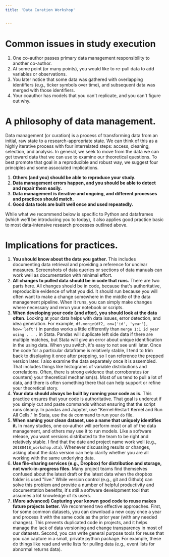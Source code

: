 ```yaml
---
title: 'Data Curation Workshop'


---
```


# Common issues in study execution

1. One co-author passes primary data management responsibility to another co-author.
1. At some point (or many points), you would like to re-pull data to add variables or observations.
1. You later notice that some data was gathered with overlapping identifiers (e.g., ticker symbols over time), and subsequent data was merged with those identifiers.
1. Your coauthor has models that you can't replicate, and you can't figure out why.


# A philosophy of data management.

Data management (or curation) is a process of transforming data from an initial, raw state to a research-appropriate state.
We can think of this as a highly iterative process with four interrelated steps: access, cleaning, selection, and analysis.
In general, we seek to move from the data we can get toward data that we can use to examine our theoretical questions.
To best promote that goal in a reproducible and robust way, we suggest four principles and some associated implications.

1. **Others (and you) should be able to reproduce your study.**
1. **Data management errors happen, and you should be able to detect and repair them easily.**
1. **Data management is iterative and ongoing, and different processes and practices should match.**
1. **Good data tools are built well once and used repeatedly.**

While what we recommend below is specific to Python and dataframes (which we'll be introducing you to today), it also applies good practice basic to most data-intensive research processes outlined above.

# Implications for practices.

1. **You should know about the data you gather.** This includes documenting data retrieval and providing a reference for unclear measures. Screenshots of data queries or sections of data manuals can work well as documentation with minimal effort.
1. **All changes to pulled data should be in code that runs.** There are two parts here. All changes should be in code, because that's authoritative, reproducible  evidence of what you did. It should run because you will often want to make a change somewhere in the middle of the data management pipeline. When it runs, you can simply make changes where necessary and rerun your notebook or scripts.
1. **When developing your code (and after), you should look at the data often.** Looking at your data helps with data issues, error detection, and idea generation. For example, `df.merge(df2, on=['id', 'year'], how='left')` in pandas works a little differently than `merge 1:1 id year using . . .` in Stata. Pandas will duplicate left side data if there are multiple matches, but Stata will give an error about unique identification in the using data. When you switch, it's easy to not see until later. Once the code for a particular dataframe is relatively stable, I tend to trim back to displaying it once after prepping, so I can reference the prepped version later. I also examine the data separately once it is assembled. That includes things like histograms of variable distributions and correlations. Often, there is strong evidence that corroborates (or counters) your theoretical mechanism(s). Most of us tend to pull a lot of data, and there is often something there that can help support or refine your theoretical story.
1. **Your data should always be built by running your code as is.** This practice ensures that your code is authoritative. That goal is undercut if you simply cut and paste commands without ensuring that the script runs cleanly. In pandas and Jupyter, use "Kernel:Restart Kernel and Run All Cells." In Stata, use the `do` command to run your `do` file.
1. **When naming your clean dataset, use a name that uniquely identifies it.** In many studies, one co-author will perform most or all of the data management, and others may use it to run models. Like a software release, you want versions distributed to the team to be right and relatively stable. I find that the date and project name work well (e.g., `20180418_workshop.dta`). Whenever discussing results or changes, asking about the data version can help clarify whether you are all working with the same underlying data.
1. **Use file-sharing services (e.g., Dropbox) for distribution and storage, not work-in-progress files.** Many project teams find themselves confused about the latest draft or the latest data when the dropbox folder is used "live." While version control (e.g., git and Github) can solve this problem and provide a number of helpful productivity and documentation benefits, it's still a software development tool that assumes a lot knowledge of its users.
1. **(More advanced) Capturing your known good code to reuse makes future projects better.** We recommend two effective approaches. First, for some common datasets, you can download a new copy once a year and process it with the same code as the prior year (with any needed changes). This prevents duplicated code in projects, and it helps manage the lack of data versioning and change transparency in most of our datasets. Second, you can write general purpose tools for reuse that you can capture in a small, private python package. For example, these do things like read and write lists for pulling data (e.g., event lists for abnormal returns data).
